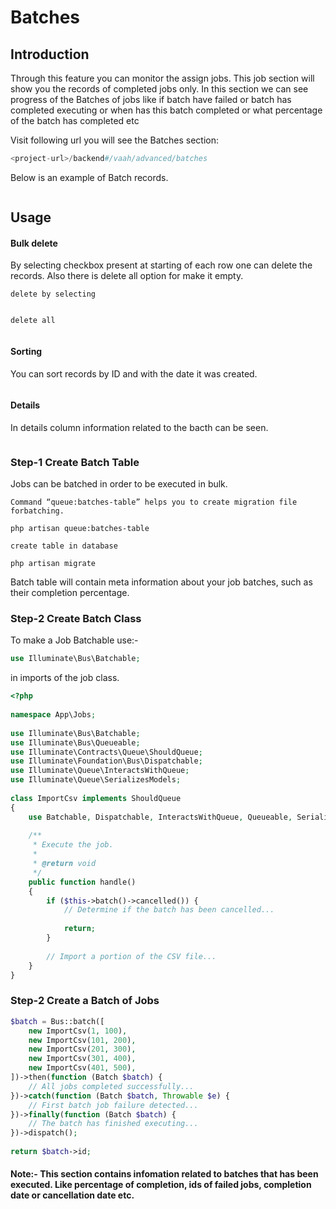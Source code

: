# Batches

[comment]: <> ([[toc]])

## Introduction

Through this feature you can monitor the assign jobs. This job section will show you the records of completed jobs only.
In this section we can see progress of the Batches of jobs like if batch have failed or batch has completed executing or when has this batch completed or what percentage of the batch has completed etc

Visit following url you will see the Batches section:

```php
<project-url>/backend#/vaah/advanced/batches
```

Below is an example of Batch records.

<img :src="$withBase('/images//batches/list.png')">

## Usage

#### Bulk delete

By selecting checkbox present at starting of each row one can delete the records. Also there is delete all option for make it empty.

```delete by selecting```

<img :src="$withBase('/images/batches/single-delete.png')">

```delete all```

<img :src="$withBase('/images/batches/delete-bulk.png')">

#### Sorting
You can sort records by ID and with the date it was created.

<img :src="$withBase('/images/batches/sort.png')">

#### Details
In details column information related to the bacth can be seen.

<img :src="$withBase('/images/batches/details.png')">

### Step-1 Create Batch Table

Jobs can be batched in order to be executed in bulk.

```Command “queue:batches-table” helps you to create migration file forbatching.```
```
php artisan queue:batches-table 
```

```create table in database```
```
php artisan migrate 
```

Batch table will contain meta information about your job batches, such as their completion percentage.

### Step-2 Create Batch Class
To make a Job Batchable use:-
```php  
use Illuminate\Bus\Batchable;
```
in imports of the job class.

```php
<?php
 
namespace App\Jobs;
 
use Illuminate\Bus\Batchable;
use Illuminate\Bus\Queueable;
use Illuminate\Contracts\Queue\ShouldQueue;
use Illuminate\Foundation\Bus\Dispatchable;
use Illuminate\Queue\InteractsWithQueue;
use Illuminate\Queue\SerializesModels;
 
class ImportCsv implements ShouldQueue
{
    use Batchable, Dispatchable, InteractsWithQueue, Queueable, SerializesModels;
 
    /**
     * Execute the job.
     *
     * @return void
     */
    public function handle()
    {
        if ($this->batch()->cancelled()) {
            // Determine if the batch has been cancelled...
 
            return;
        }
 
        // Import a portion of the CSV file...
    }
}
```
### Step-2 Create a Batch of Jobs

```php
$batch = Bus::batch([
    new ImportCsv(1, 100),
    new ImportCsv(101, 200),
    new ImportCsv(201, 300),
    new ImportCsv(301, 400),
    new ImportCsv(401, 500),
])->then(function (Batch $batch) {
    // All jobs completed successfully...
})->catch(function (Batch $batch, Throwable $e) {
    // First batch job failure detected...
})->finally(function (Batch $batch) {
    // The batch has finished executing...
})->dispatch();
 
return $batch->id;
```


#### Note:- This section contains infomation related to batches that has been executed. Like percentage of completion, ids of failed jobs, completion date or cancellation date etc. 
